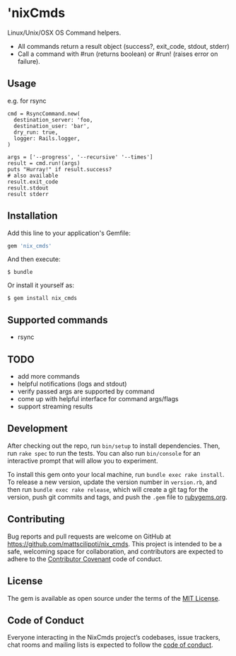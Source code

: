 # 'nixCmds

Linux/Unix/OSX OS Command helpers.
- All commands return a result object (success?, exit_code, stdout, stderr)
- Call a command with #run (returns boolean) or #run! (raises error on failure).

## Usage

e.g. for rsync
```
cmd = RsyncCommand.new(
  destination_server: 'foo,
  destination_user: 'bar',
  dry_run: true,
  logger: Rails.logger,
)

args = ['--progress', '--recursive' '--times']
result = cmd.run!(args)
puts "Hurray!" if result.success?
# also available
result.exit_code
result.stdout
result stderr
```

## Installation

Add this line to your application's Gemfile:

```ruby
gem 'nix_cmds'
```

And then execute:

    $ bundle

Or install it yourself as:

    $ gem install nix_cmds

## Supported commands

- rsync

## TODO

- add more commands
- helpful notifications (logs and stdout)
- verify passed args are supported by command
- come up with helpful interface for command args/flags
- support streaming results


## Development

After checking out the repo, run `bin/setup` to install dependencies. Then, run `rake spec` to run the tests. You can also run `bin/console` for an interactive prompt that will allow you to experiment.

To install this gem onto your local machine, run `bundle exec rake install`. To release a new version, update the version number in `version.rb`, and then run `bundle exec rake release`, which will create a git tag for the version, push git commits and tags, and push the `.gem` file to [rubygems.org](https://rubygems.org).

## Contributing

Bug reports and pull requests are welcome on GitHub at https://github.com/mattscilipoti/nix_cmds. This project is intended to be a safe, welcoming space for collaboration, and contributors are expected to adhere to the [Contributor Covenant](http://contributor-covenant.org) code of conduct.

## License

The gem is available as open source under the terms of the [MIT License](https://opensource.org/licenses/MIT).

## Code of Conduct

Everyone interacting in the NixCmds project’s codebases, issue trackers, chat rooms and mailing lists is expected to follow the [code of conduct](https://github.com/mattscilipoti/nix_cmds/blob/master/CODE_OF_CONDUCT.md).
